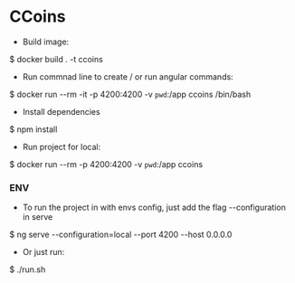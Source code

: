 # CCoins

* Build image:

$ docker build . -t ccoins

* Run commnad line to create / or run angular commands:

$ docker run --rm -it -p 4200:4200 -v `pwd`:/app ccoins /bin/bash

* Install dependencies

$ npm install

* Run project for local:

$ docker run --rm -p 4200:4200 -v `pwd`:/app ccoins

### ENV ###

* To run the project in with envs config, just add the flag --configuration in serve

$ ng serve --configuration=local --port 4200 --host 0.0.0.0

* Or just run:

$ ./run.sh